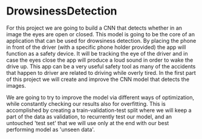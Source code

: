 # DrowsinessDetection

 For this project we are going to build a CNN that detects whether in an image the eyes are open or closed.
This model is going to be the core of an application that can be used for drowsiness detection.
By placing the phone in front of the driver (with a specific phone holder provided) the app will function as a safety device.
It will be tracking the eye of the driver and in case the eyes close the app will produce a loud sound in order to wake the drive up.
This app can be a very useful safety tool as many of the accidents that happen to driver are related to driving while overly tired.
In the first part of this project we will create and improve the CNN model that detects the images.

We are going to try to improve the model via different ways of optimization, while constantly checking our results also for overfitting. This is accomplished by creating a train-validation-test split where we will keep a part of the data as validation, to recurrently test our model, and an untouched 'test set' that we will use only at the end with our best performing model as 'unseen data'.
